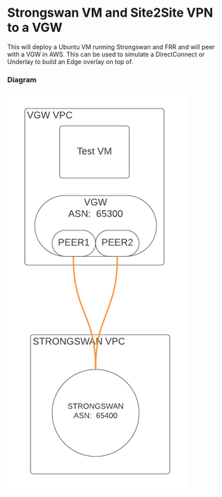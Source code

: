 # Strongswan VM and Site2Site VPN to a VGW

This will deploy a Ubuntu VM running Strongswan and FRR and will peer with a VGW in AWS.  This can be used to simulate a DirectConnect or Underlay to build an Edge overlay on top of.

### Diagram
<img src="strongswan.png?raw=true">